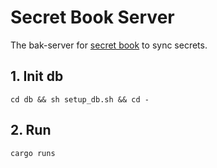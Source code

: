 # Secret Book Server

The bak-server for [secret book](https://github.com/stong1994/secret_book) to sync secrets.

## 1. Init db
```
cd db && sh setup_db.sh && cd -
```

## 2. Run
```
cargo runs
```